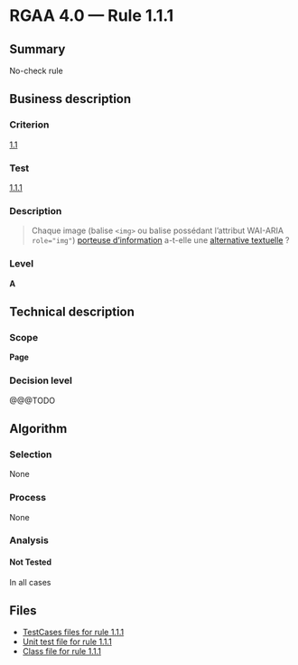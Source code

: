 # RGAA 4.0 — Rule 1.1.1

## Summary

No-check rule

## Business description

### Criterion

[1.1](https://www.numerique.gouv.fr/publications/rgaa-accessibilite/methode/criteres/#crit-1-1)

### Test

[1.1.1](https://www.numerique.gouv.fr/publications/rgaa-accessibilite/methode/criteres/#test-1-1-1)

### Description

> Chaque image (balise `<img>` ou balise possédant l’attribut WAI-ARIA `role="img"`) [porteuse d’information](https://www.numerique.gouv.fr/publications/rgaa-accessibilite/methode/glossaire/#image-porteuse-d-information) a-t-elle une [alternative textuelle](https://www.numerique.gouv.fr/publications/rgaa-accessibilite/methode/glossaire/#alternative-textuelle-image) ?

### Level

**A**


## Technical description

### Scope

**Page**

### Decision level

@@@TODO


## Algorithm

### Selection

None

### Process

None

### Analysis

#### Not Tested

In all cases


## Files

- [TestCases files for rule 1.1.1](https://gitlab.com/asqatasun/Asqatasun/-/tree/master/rules/rules-rgaa4.0/src/test/resources/testcases/rgaa40/Rgaa40Rule010101/)
- [Unit test file for rule 1.1.1](https://gitlab.com/asqatasun/Asqatasun/-/blob/master/rules/rules-rgaa4.0/src/test/java/org/asqatasun/rules/rgaa40/Rgaa40Rule010101Test.java)
- [Class file for rule 1.1.1](https://gitlab.com/asqatasun/Asqatasun/-/blob/master/rules/rules-rgaa4.0/src/main/java/org/asqatasun/rules/rgaa40/Rgaa40Rule010101.java)


